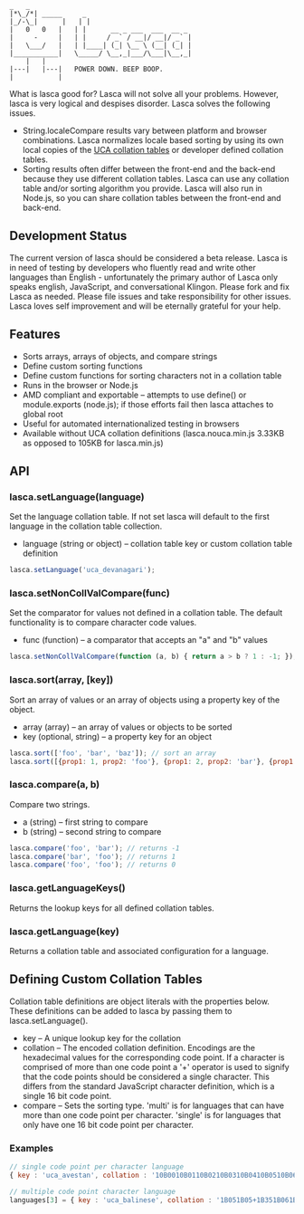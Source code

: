  ````
 _   _                                                 
|*\_/*| _____     _           
|_/-\_|      |   | |                             
 |   0   0   |   | |      __ _ ___  ___  __ _ 
 |     -     |   | |     / _` / __|/ __|/ _` |
 |   \___/   |   | |____| (_| \__ \ (__| (_| |
 |___________|   \_____/ \__,_|___/\___|\__,_|
     |   |       
 |---|   |---|   POWER DOWN. BEEP BOOP.
 |           |
````

What is lasca good for? Lasca will not solve all your problems. However, lasca is very logical and despises disorder. Lasca solves the following issues.

* String.localeCompare results vary between platform and browser combinations. Lasca normalizes locale based sorting by using its own local copies of the 
[UCA collation tables][1] or developer defined collation tables.
* Sorting results often differ between the front-end and the back-end because they use different collation tables. Lasca can use any collation table and/or 
sorting algorithm you provide. Lasca will also run in Node.js, so you can share collation tables between the front-end and back-end.

[1]: http://www.unicode.org/charts/uca/

Development Status
------------------
The current version of lasca should be considered a beta release. Lasca is in need of testing by developers who fluently read and write other languages than English - 
unfortunately the primary author of Lasca only speaks english, JavaScript, and conversational Klingon. Please fork and fix Lasca as needed. Please file issues and take 
responsibility for other issues. Lasca loves self improvement and will be eternally grateful for your help. 

Features
--------

* Sorts arrays, arrays of objects, and compare strings
* Define custom sorting functions
* Define custom functions for sorting characters not in a collation table
* Runs in the browser or Node.js
* AMD compliant and exportable – attempts to use define() or module.exports (node.js); if those efforts fail then lasca attaches to global root
* Useful for automated internationalized testing in browsers
* Available without UCA collation definitions (lasca.nouca.min.js 3.33KB as opposed to 105KB for lasca.min.js)

API
---
### lasca.setLanguage(language)
Set the language collation table. If not set lasca will default to the first language in the collation table collection.

* language (string or object) – collation table key or custom collation table definition
```javascript
lasca.setLanguage('uca_devanagari');
```

### lasca.setNonCollValCompare(func)
Set the comparator for values not defined in a collation table. The default functionality is to compare character code values.

* func (function) – a comparator that accepts an "a" and "b" values
```javascript
lasca.setNonCollValCompare(function (a, b) { return a > b ? 1 : -1; });
```

### lasca.sort(array, [key])
Sort an array of values or an array of objects using a property key of the object.

* array (array) – an array of values or objects to be sorted
* key (optional, string) – a property key for an object

```javascript
lasca.sort(['foo', 'bar', 'baz']); // sort an array
lasca.sort([{prop1: 1, prop2: 'foo'}, {prop1: 2, prop2: 'bar'}, {prop1: 3, prop2: 'baz'}], 'prop2'); // sort an array of objects
```

### lasca.compare(a, b)
Compare two strings.

* a (string) – first string to compare 
* b (string) – second string to compare

```javascript
lasca.compare('foo', 'bar'); // returns -1
lasca.compare('bar', 'foo'); // returns 1
lasca.compare('foo', 'foo'); // returns 0
```

### lasca.getLanguageKeys()
Returns the lookup keys for all defined collation tables.

### lasca.getLanguage(key)
Returns a collation table and associated configuration for a language.

Defining Custom Collation Tables
--------------------------------
Collation table definitions are object literals with the properties below. These definitions can be added to lasca by passing them to lasca.setLanguage().

* key – A unique lookup key for the collation
* collation – The encoded collation definition. Encodings are the hexadecimal values for the corresponding code point. If a character is comprised of 
more than one code point a '+' operator is used to signify that the code points should be considered a single character. This differs from the standard 
JavaScript character definition, which is a single 16 bit code point.
* compare – Sets the sorting type. 'multi' is for languages that can have more than one code point per character. 'single' is for languages that only have one 16 bit code point per character.

### Examples

```javascript
// single code point per character language
{ key : 'uca_avestan', collation : '10B0010B0110B0210B0310B0410B0510B0610B0710B0810B0910B0A10B0B10B0C10B0D10B0E10B0F10B1010B1110B1210B1310B1410B1510B1610B1710B1810B1910B1A10B1B10B1C10B1D10B1E10B1F10B2010B2110B2210B2310B2410B2510B2610B2710B2810B2910B2A10B2B10B2C10B2D10B2E10B2F10B3010B3110B3210B3310B3410B35', compare : 'single' };
```

```javascript
// multiple code point character language
languages[3] = { key : 'uca_balinese', collation : '1B051B05+1B351B061B071B07+1B351B081B091B09+1B351B0A1B0B1B0B+1B351B0C1B0D1B0D+1B351B0E1B0F1B101B111B11+1B351B121B131B451B461B141B151B161B171B181B191B1A1B1B1B1C1B1D1B1E1B1F1B201B211B221B471B231B241B251B261B271B481B281B291B2A1B2B1B2C1B2D1B2E1B2F1B491B301B311B321B4A1B4B1B331B351B361B371B381B391B3A1B3A+1B351B3B1B3C1B3C+1B351B3D1B3E1B3F1B3E+1B351B401B3F+1B351B411B421B42+1B351B431B44', compare : 'multi' };
```